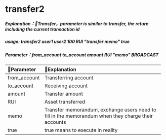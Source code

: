 # transfer2

##### Explanation：Transfer，parameter is similar to transfer, the return including the current transaction id

##### usage: transfer2 user1 user2 100 RUI "transfer memo" true

##### Parameter：from_account to_account amount RUI "memo" BROADCAST

| Parameter | Explanation |
| :--- | :--- |
| from_account | Transferring account |
| to_account | Receiving account |
| amount | Transfer amount |
| RUI | Asset transferred |
| memo | Transfer memorandum, exchange users need to fill in the memorandum when they charge their accounts |
| true | true means to execute in reality |
